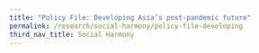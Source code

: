 ```yaml
---
title: "Policy File: Developing Asia’s post-pandemic future"
permalink: /research/social-harmony/policy-file-developing
third_nav_title: Social Harmony
---
```


